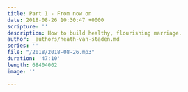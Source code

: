 ```yaml
---
title: Part 1 - From now on
date: 2018-08-26 10:30:47 +0000
scripture: ''
description: How to build healthy, flourishing marriage.
author: _authors/heath-van-staden.md
series: ''
file: "/2018/2018-08-26.mp3"
duration: '47:10'
length: 68404002
image: ''

---
```

